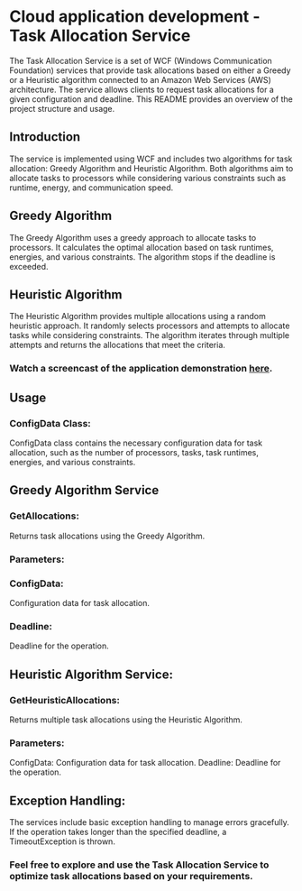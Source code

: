 # Cloud application development - Task Allocation Service
The Task Allocation Service is a set of WCF (Windows Communication Foundation) services that provide task allocations based on either a Greedy or a Heuristic algorithm connected to an Amazon Web Services (AWS) architecture. The service allows clients to request task allocations for a given configuration and deadline. This README provides an overview of the project structure and usage.

## Introduction
The service is implemented using WCF and includes two algorithms for task allocation: Greedy Algorithm and Heuristic Algorithm. Both algorithms aim to allocate tasks to processors while considering various constraints such as runtime, energy, and communication speed.

## Greedy Algorithm
The Greedy Algorithm uses a greedy approach to allocate tasks to processors. It calculates the optimal allocation based on task runtimes, energies, and various constraints. The algorithm stops if the deadline is exceeded.

## Heuristic Algorithm
The Heuristic Algorithm provides multiple allocations using a random heuristic approach. It randomly selects processors and attempts to allocate tasks while considering constraints. The algorithm iterates through multiple attempts and returns the allocations that meet the criteria.

### Watch a screencast of the application demonstration [here](https://youtu.be/aQVy1hK76po).

## Usage
### ConfigData Class:
ConfigData class contains the necessary configuration data for task allocation, such as the number of processors, tasks, task runtimes, energies, and various constraints.

## Greedy Algorithm Service
### GetAllocations: 
Returns task allocations using the Greedy Algorithm.

### Parameters:
### ConfigData: 
Configuration data for task allocation.

### Deadline: 
Deadline for the operation.

## Heuristic Algorithm Service:
### GetHeuristicAllocations:
Returns multiple task allocations using the Heuristic Algorithm.

### Parameters:
ConfigData: Configuration data for task allocation.
Deadline: Deadline for the operation.

## Exception Handling:
The services include basic exception handling to manage errors gracefully. If the operation takes longer than the specified deadline, a TimeoutException is thrown.

### Feel free to explore and use the Task Allocation Service to optimize task allocations based on your requirements.





